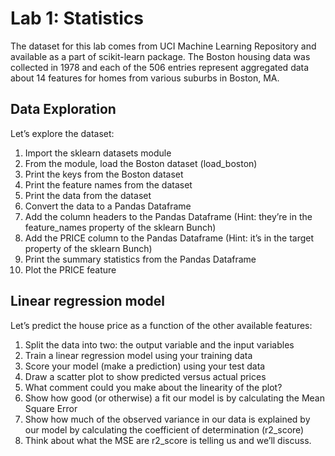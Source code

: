 # Lab 1: Statistics
The dataset for this lab comes from UCI Machine Learning Repository and available as a part of scikit-learn package. 
The Boston housing data was collected in 1978 and each of the 506 entries represent aggregated data about 14 features for homes from various suburbs in Boston, MA. 

## Data Exploration

Let’s explore the dataset:

1. Import the sklearn datasets module
2. From the module, load the Boston dataset (load_boston)
3. Print the keys from the Boston dataset
4. Print the feature names from the dataset
5. Print the data from the dataset
6. Convert the data to a Pandas Dataframe
7. Add the column headers to the Pandas Dataframe (Hint: they’re in the feature_names property of the sklearn Bunch)
8. Add the PRICE column to the Pandas Dataframe (Hint: it’s in the target property of the sklearn Bunch)
9. Print the summary statistics from the Pandas Dataframe
10. Plot the PRICE feature

## Linear regression model

Let’s predict the house price as a function of the other available features:

1. Split the data into two: the output variable and the input variables
2. Train a linear regression model using your training data
3. Score your model (make a prediction) using your test data
4. Draw a scatter plot to show predicted versus actual prices 
5. What comment could you make about the linearity of the plot?
6. Show how good (or otherwise) a fit our model is by calculating the Mean Square Error
7. Show how much of the observed variance in our data is explained by our model by calculating the coefficient of determination (r2_score)
8. Think about what the MSE are r2_score is telling us and we’ll discuss.
